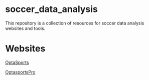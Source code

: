 # soccer_data_analysis
This repository is a collection of resources for soccer data analysis websites and tools.


# Websites

[OptaSports](https://www.optasports.com/)

[OptasportsPro](https://www.optasportspro.com/news-and-analysis/)
